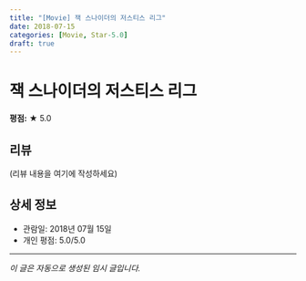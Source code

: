 ```yaml
---
title: "[Movie] 잭 스나이더의 저스티스 리그"
date: 2018-07-15
categories: [Movie, Star-5.0]
draft: true
---
```


# 잭 스나이더의 저스티스 리그

**평점:** ★ 5.0

## 리뷰

(리뷰 내용을 여기에 작성하세요)

## 상세 정보

- 관람일: 2018년 07월 15일
- 개인 평점: 5.0/5.0

---

*이 글은 자동으로 생성된 임시 글입니다.*
